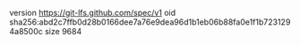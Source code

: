 version https://git-lfs.github.com/spec/v1
oid sha256:abd2c7ffb0d28b0166dee7a76e9dea96d1b1eb06b88fa0e1f1b7231294a8500c
size 9684
